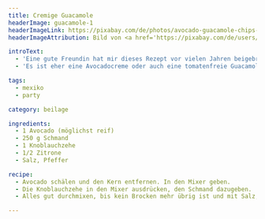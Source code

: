 ```yaml
---
title: Cremige Guacamole
headerImage: guacamole-1
headerImageLink: https://pixabay.com/de/photos/avocado-guacamole-chips-1452326/
headerImageAttribution: Bild von <a href='https://pixabay.com/de/users/levoqd-117647/?utm_source=link-attribution&amp;utm_medium=referral&amp;utm_campaign=image&amp;utm_content=1452326'>Michael Shivili</a> auf <a href='https://pixabay.com/de/?utm_source=link-attribution&amp;utm_medium=referral&amp;utm_campaign=image&amp;utm_content=1452326'>Pixabay</a>

introText:
  - 'Eine gute Freundin hat mir dieses Rezept vor vielen Jahren beigebracht. Es kommt ohne die sonst typischen Tomaten daher, stattdessen ist Schmand (wir sind beide aus Kassel!) drin.'
  - 'Es ist eher eine Avocadocreme oder auch eine tomatenfreie Guacamole. Man kann sie sowohl mit Nachos als auch mit Brezeln essen. Frische Brezeln passen super dazu!'

tags:
  - mexiko
  - party

category: beilage

ingredients:
  - 1 Avocado (möglichst reif)
  - 250 g Schmand
  - 1 Knoblauchzehe
  - 1/2 Zitrone
  - Salz, Pfeffer

recipe:
  - Avocado schälen und den Kern entfernen. In den Mixer geben.
  - Die Knoblauchzehe in den Mixer ausdrücken, den Schmand dazugeben.
  - Alles gut durchmixen, bis kein Brocken mehr übrig ist und mit Salz, Pfeffer und dem Saft der halben Zitrone abschmecken.

---
```


